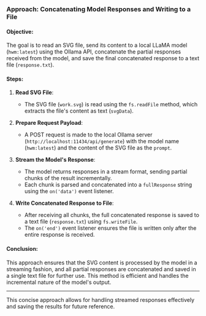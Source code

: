 ### Approach: Concatenating Model Responses and Writing to a File

#### Objective:
The goal is to read an SVG file, send its content to a local LLaMA model (`hwm:latest`) using the Ollama API, concatenate the partial responses received from the model, and save the final concatenated response to a text file (`response.txt`).

#### Steps:

1. **Read SVG File**:
   - The SVG file (`work.svg`) is read using the `fs.readFile` method, which extracts the file's content as text (`svgData`).

2. **Prepare Request Payload**:
   - A POST request is made to the local Ollama server (`http://localhost:11434/api/generate`) with the model name (`hwm:latest`) and the content of the SVG file as the `prompt`.

3. **Stream the Model's Response**:
   - The model returns responses in a stream format, sending partial chunks of the result incrementally.
   - Each chunk is parsed and concatenated into a `fullResponse` string using the `on('data')` event listener.

4. **Write Concatenated Response to File**:
   - After receiving all chunks, the full concatenated response is saved to a text file (`response.txt`) using `fs.writeFile`.
   - The `on('end')` event listener ensures the file is written only after the entire response is received.

#### Conclusion:
This approach ensures that the SVG content is processed by the model in a streaming fashion, and all partial responses are concatenated and saved in a single text file for further use. This method is efficient and handles the incremental nature of the model's output.

---

This concise approach allows for handling streamed responses effectively and saving the results for future reference.